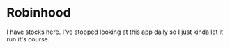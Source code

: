 # Robinhood
I have stocks here. I've stopped looking at this app daily so I just kinda let it run it's course. 
